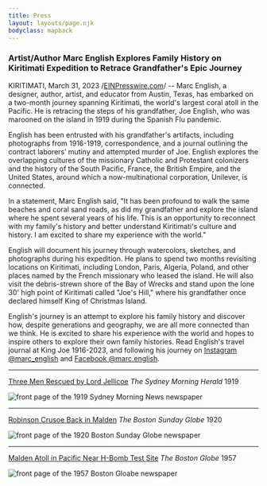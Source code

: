 ```yaml
---
title: Press
layout: layouts/page.njk
bodyclass: mapback
---
```


### Artist/Author Marc English Explores Family History on Kiritimati Expedition to Retrace Grandfather's Epic Journey

KIRITIMATI, March 31, 2023 /[EINPresswire.com](https://www.einpresswire.com)/ -- Marc English, a designer, author, artist, and educator from Austin, Texas, has embarked on a two-month journey spanning Kiritimati, the world's largest coral atoll in the Pacific. He is retracing the steps of his grandfather, Joe English, who was marooned on the island in 1919 during the Spanish Flu pandemic.

English has been entrusted with his grandfather's artifacts, including photographs from 1916-1919, correspondence, and a journal outlining the contract laborers’ mutiny and attempted murder of Joe. English explores the overlapping cultures of the missionary Catholic and Protestant colonizers and the history of the South Pacific, France, the British Empire, and the United States, around which a now-multinational corporation, Unilever, is connected.

In a statement, Marc English said, "It has been profound to walk the same beaches and coral sand roads, as did my grandfather and explore the island where he spent several years of his life. This is an opportunity to reconnect with my family's history and better understand Kiritimati's culture and history. I am excited to share my experience with the world."

English will document his journey through watercolors, sketches, and photographs during his expedition. He plans to spend two months revisiting locations on Kiritimati, including London, Paris, Algeria, Poland, and other places named by the French missionary who leased the island. He will also visit the debris-strewn shore of the Bay of Wrecks and stand upon the lone 30' high point of Kiritimati called "Joe's Hill," where his grandfather once declared himself King of Christmas Island.

English's journey is an attempt to explore his family history and discover how, despite generations and geography, we are all more connected than we think.  He is excited to share his experience with the world and hopes to inspire others to explore their own family histories. Read English's travel journal at King Joe 1916-2023, and following his journey on [Instagram @marc_english](https://www.instagram.com/marc_english/) and [Facebook @marc.english](https://www.facebook.com/marc.english).

-----
[Three Men Rescued by Lord Jellicoe](assets/1919-SydneyMorningNews.pdf)
_The Sydney Morning Herald_ 1919

![front page of the 1919 Sydney Morning News newspaper](assets/1919-SydneyMorningNews.jpg)

-----
[Robinson Crusoe Back in Malden](assets/1920-BostonGlobe.pdf)
_The Boston Sunday Globe_ 1920

![front page of the 1920 Boston Sunday Globe newspaper](assets/1920-BostonGlobe.jpg)

-----
[Malden Atoll in Pacific Near H-Bomb Test Site](assets/1957-BostonGlobe.pdf)
_The Boston Globe_ 1957

![front page of the 1957 Boston Gloabe newspaper](assets/1957-BostonGlobe.jpg)
